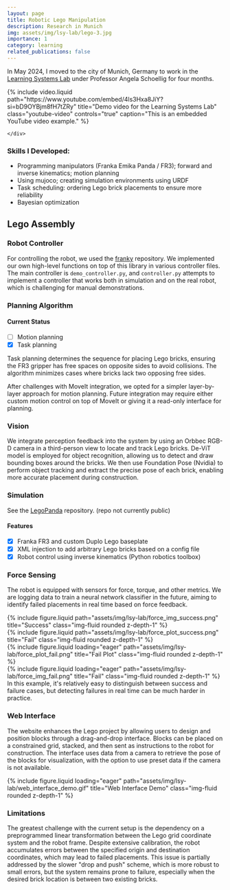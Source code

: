 ```yaml
---
layout: page
title: Robotic Lego Manipulation
description: Research in Munich
img: assets/img/lsy-lab/lego-3.jpg
importance: 1
category: learning
related_publications: false
---
```


In May 2024, I moved to the city of Munich, Germany to work in the [Learning Systems Lab](https://www.dynsyslab.org/research/) under Professor Angela Schoellig for four months.

<div class="row">
    <div class="col-sm mt-3 mt-md-0">
        <!-- <iframe width=80% src="https://www.youtube.com/embed/4ls3Hxa8JiY?si=bD9OYBjm8fH7tZRy" title="YouTube video player" frameborder="0" allow="accelerometer; autoplay; clipboard-write; encrypted-media; gyroscope; picture-in-picture; web-share" referrerpolicy="strict-origin-when-cross-origin" allowfullscreen></iframe> -->
        <!-- {% include video.html 
            path="https://www.youtube.com/embed/4ls3Hxa8JiY?si=bD9OYBjm8fH7tZRy"
            width="560"
            height="315"
            title="YouTube video player"
            class="custom-video-class"
            caption="This is an example of an embedded YouTube video."
        %}
        ### Embedding a YouTube Video -->
        {% include video.liquid 
            path="https://www.youtube.com/embed/4ls3Hxa8JiY?si=bD9OYBjm8fH7tZRy"
            title="Demo video for the Learning Systems Lab"
            class="youtube-video"
            <!-- width="560"
            height="315" -->
            controls="true"
            caption="This is an embedded YouTube video example."
        %}


    </div>
</div>

### Skills I Developed:

- Programming manipulators (Franka Emika Panda / FR3); forward and inverse kinematics; motion planning
- Using mujoco; creating simulation environments using URDF
- Task scheduling: ordering Lego brick placements to ensure more reliability
- Bayesian optimization

## Lego Assembly

### Robot Controller

For controlling the robot, we used the [franky](https://github.com/TimSchneider42/franky) repository. We implemented our own high-level functions on top of this library in various controller files. The main controller is `demo_controller.py`, and `controller.py` attempts to implement a controller that works both in simulation and on the real robot, which is challenging for manual demonstrations.

### Planning Algorithm

#### Current Status

- [ ] Motion planning
- [x] Task planning

Task planning determines the sequence for placing Lego bricks, ensuring the FR3 gripper has free spaces on opposite sides to avoid collisions. The algorithm minimizes cases where bricks lack two opposing free sides.

After challenges with MoveIt integration, we opted for a simpler layer-by-layer approach for motion planning. Future integration may require either custom motion control on top of MoveIt or giving it a read-only interface for planning.

### Vision

We integrate perception feedback into the system by using an Orbbec RGB-D camera in a third-person view to locate and track Lego bricks. De-ViT model is employed for object recognition, allowing us to detect and draw bounding boxes around the bricks. We then use Foundation Pose (Nvidia) to perform object tracking and extract the precise pose of each brick, enabling more accurate placement during construction.

### Simulation

See the [LegoPanda]() repository. (repo not currently public)

#### Features

- [x] Franka FR3 and custom Duplo Lego baseplate
- [x] XML injection to add arbitrary Lego bricks based on a config file
- [x] Robot control using inverse kinematics (Python robotics toolbox)

### Force Sensing

The robot is equipped with sensors for force, torque, and other metrics. We are logging data to train a neural network classifier in the future, aiming to identify failed placements in real time based on force feedback.

<div class="row">
    <div class="col-sm-4">
        {% include figure.liquid path="assets/img/lsy-lab/force_img_success.png" title="Success" class="img-fluid rounded z-depth-1" %}
    </div>
    <div class="col-sm-8">
        {% include figure.liquid path="assets/img/lsy-lab/force_plot_success.png" title="Fail" class="img-fluid rounded z-depth-1" %}
    </div>
</div>

<div class="row">
    <div class="col-sm-8">
        {% include figure.liquid loading="eager" path="assets/img/lsy-lab/force_plot_fail.png" title="Fail Plot" class="img-fluid rounded z-depth-1" %}
    </div>
    <div class="col-sm-4">
        {% include figure.liquid loading="eager" path="assets/img/lsy-lab/force_img_fail.png" title="Fail" class="img-fluid rounded z-depth-1" %}
    </div>
</div>
<div class="caption">
    In this example, it's relatively easy to distinguish between success and failure cases, but detecting failures in real time can be much harder in practice.
</div>

### Web Interface

The website enhances the Lego project by allowing users to design and position blocks through a drag-and-drop interface. Blocks can be placed on a constrained grid, stacked, and then sent as instructions to the robot for construction. The interface uses data from a camera to retrieve the pose of the blocks for visualization, with the option to use preset data if the camera is not available.

<div class="row justify-content-center">
    <div class="col-sm-8 text-center">
        {% include figure.liquid loading="eager" path="assets/img/lsy-lab/web_interface_demo.gif" title="Web Interface Demo" class="img-fluid rounded z-depth-1" %}
    </div>
</div>

### Limitations

The greatest challenge with the current setup is the dependency on a preprogrammed linear transformation between the Lego grid coordinate system and the robot frame. Despite extensive calibration, the robot accumulates errors between the specified origin and destination coordinates, which may lead to failed placements. This issue is partially addressed by the slower "drop and push" scheme, which is more robust to small errors, but the system remains prone to failure, especially when the desired brick location is between two existing bricks.
